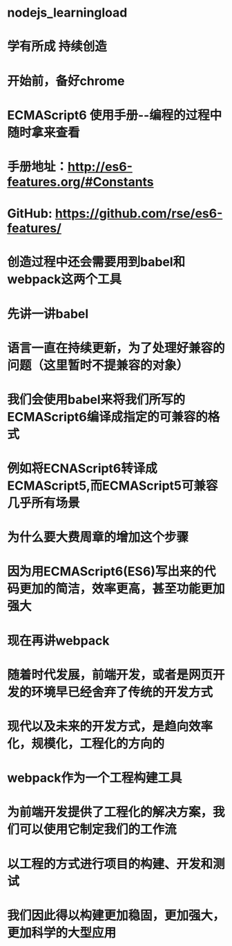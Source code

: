 # nodejs_learningload
# 学有所成 持续创造
# 
# 开始前，备好chrome
# ECMAScript6 使用手册--编程的过程中随时拿来查看
# 手册地址：http://es6-features.org/#Constants
# GitHub: https://github.com/rse/es6-features/

# 创造过程中还会需要用到babel和webpack这两个工具

# 先讲一讲babel
# 语言一直在持续更新，为了处理好兼容的问题（这里暂时不提兼容的对象）
# 我们会使用babel来将我们所写的ECMAScript6编译成指定的可兼容的格式
# 例如将ECNAScript6转译成ECMAScript5,而ECMAScript5可兼容几乎所有场景
# 为什么要大费周章的增加这个步骤
# 因为用ECMAScript6(ES6)写出来的代码更加的简洁，效率更高，甚至功能更加强大

# 现在再讲webpack
# 随着时代发展，前端开发，或者是网页开发的环境早已经舍弃了传统的开发方式
# 现代以及未来的开发方式，是趋向效率化，规模化，工程化的方向的
# webpack作为一个工程构建工具
# 为前端开发提供了工程化的解决方案，我们可以使用它制定我们的工作流
# 以工程的方式进行项目的构建、开发和测试
# 我们因此得以构建更加稳固，更加强大，更加科学的大型应用
